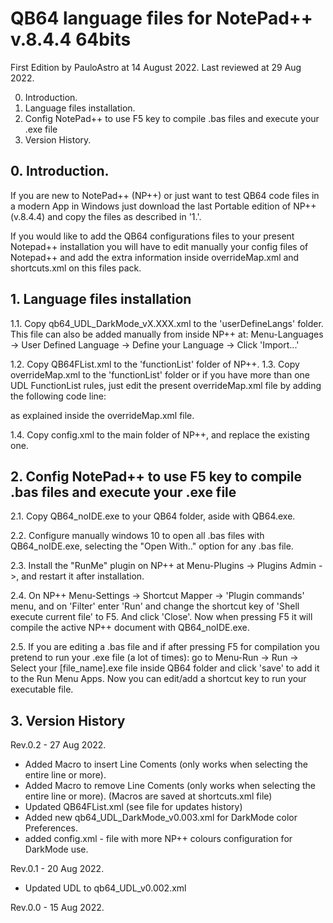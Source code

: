 # QB64 language files for NotePad++ v.8.4.4 64bits

First Edition by PauloAstro at 14 August 2022. 
Last reviewed at 29 Aug 2022.


0) Introduction.
1) Language files installation.
2) Config NotePad++ to use F5 key to compile .bas files and execute your  .exe file
3) Version History.


## 0. Introduction.

If you are new to NotePad++ (NP++) or just want to test QB64 code files in a modern App in Windows just download the last Portable edition
of NP++ (v.8.4.4) and copy the files as described in '1.'.

If you would like to add the QB64 configurations files to your present Notepad++ installation you will have to edit manually your config files of Notepad++ 
and add the extra information inside overrideMap.xml and shortcuts.xml on this files pack.


## 1. Language files installation 
1.1. Copy qb64_UDL_DarkMode_vX.XXX.xml to the 'userDefineLangs' folder. This file can also be added manually from inside NP++ at:
     Menu-Languages -> User Defined Language -> Define your Language -> Click 'Import...'
     
1.2. Copy QB64FList.xml to the 'functionList' folder of NP++.
1.3. Copy overrideMap.xml to the 'functionList' folder or if you have more than one UDL FunctionList rules, just edit the present overrideMap.xml file
     by adding the following code line:
     
<association id="QB64FList.xml" userDefinedLangName="QB64"/>
		
as explained inside the overrideMap.xml file.

1.4. Copy config.xml to the main folder of NP++, and replace the existing one.


## 2. Config NotePad++ to use F5 key to compile .bas files and execute your .exe file  

2.1. Copy QB64_noIDE.exe to your QB64 folder, aside with QB64.exe.

2.2. Configure manually windows 10 to open all .bas files with QB64_noIDE.exe, selecting the "Open With.." option for any .bas file.

2.3. Install the "RunMe" plugin on NP++ at Menu-Plugins -> Plugins Admin ->, and restart it after installation.

2.4. On NP++ Menu-Settings -> Shortcut Mapper -> 'Plugin commands' menu, and on 'Filter' enter 'Run' and change the shortcut key of 
     'Shell execute current file' to F5. And click 'Close'.	
      Now when pressing F5 it will compile the active NP++ document with QB64_noIDE.exe.

2.5. If you are editing a .bas file and if after pressing F5 for compilation you pretend to run your .exe file (a lot of times): 
     go to Menu-Run -> Run -> Select your [file_name].exe file inside QB64 folder and click 'save' to add it to the Run Menu Apps.
     Now you can edit/add a shortcut key to run your executable file.


## 3. Version History  
			

Rev.0.2 - 27 Aug 2022.
- Added Macro to insert Line Coments (only works when selecting the entire line or more). 
- Added Macro to remove Line Coments (only works when selecting the entire line or more). 
(Macros are saved at shortcuts.xml file)		
- Updated QB64FList.xml (see file for updates history)		
- Added new qb64_UDL_DarkMode_v0.003.xml for DarkMode color Preferences.
- added config.xml - file with more NP++ colours configuration for DarkMode use. 
		
		
Rev.0.1 - 20 Aug 2022.
- Updated UDL to qb64_UDL_v0.002.xml
	
Rev.0.0 - 15 Aug 2022.
